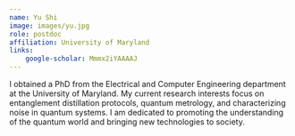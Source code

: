 ```yaml
---
name: Yu Shi
image: images/yu.jpg
role: postdoc
affiliation: University of Maryland
links:
    google-scholar: Mmmx2iYAAAAJ
---
```


I obtained a PhD from the Electrical and Computer Engineering department at the University of Maryland. My current research interests focus on entanglement distillation protocols, quantum metrology, and characterizing noise in quantum systems. I am dedicated to promoting the understanding of the quantum world and bringing new technologies to society.